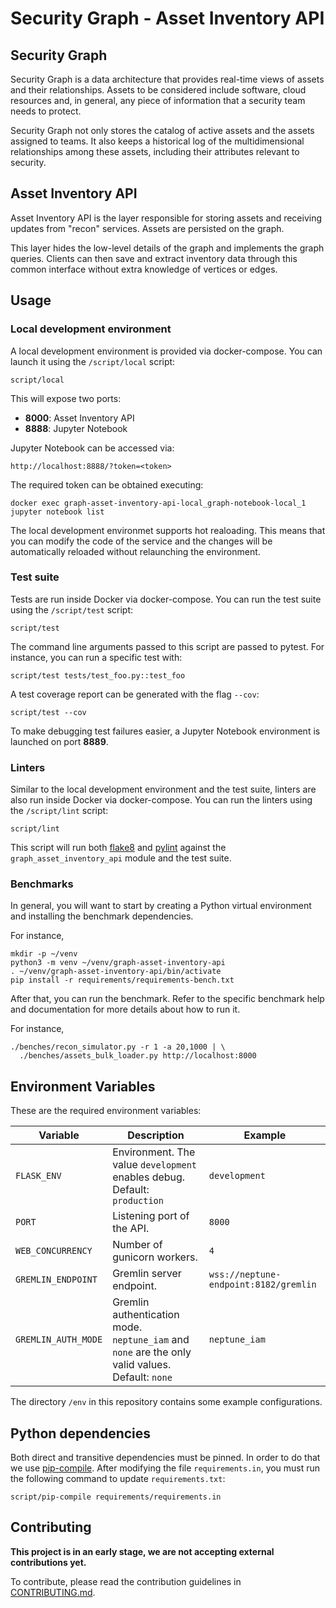 # Security Graph - Asset Inventory API

## Security Graph

Security Graph is a data architecture that provides real-time views of assets
and their relationships. Assets to be considered include software, cloud
resources and, in general, any piece of information that a security team needs
to protect.

Security Graph not only stores the catalog of active assets and the assets
assigned to teams. It also keeps a historical log of the multidimensional
relationships among these assets, including their attributes relevant to
security.

## Asset Inventory API

Asset Inventory API is the layer responsible for storing assets and receiving
updates from "recon" services. Assets are persisted on the graph.

This layer hides the low-level details of the graph and implements the graph
queries. Clients can then save and extract inventory data through this common
interface without extra knowledge of vertices or edges.

## Usage

### Local development environment

A local development environment is provided via docker-compose. You can launch
it using the `/script/local` script:

```
script/local
```

This will expose two ports:

- **8000**: Asset Inventory API
- **8888**: Jupyter Notebook

Jupyter Notebook can be accessed via:

```
http://localhost:8888/?token=<token>
```

The required token can be obtained executing:

```
docker exec graph-asset-inventory-api-local_graph-notebook-local_1 jupyter notebook list
```

The local development environmet supports hot realoading. This means that you
can modify the code of the service and the changes will be automatically
reloaded without relaunching the environment.

### Test suite

Tests are run inside Docker via docker-compose. You can run the test suite
using the `/script/test` script:

```
script/test
```

The command line arguments passed to this script are passed to pytest. For
instance, you can run a specific test with:

```
script/test tests/test_foo.py::test_foo
```

A test coverage report can be generated with the flag `--cov`:

```
script/test --cov
```

To make debugging test failures easier, a Jupyter Notebook environment is
launched on port **8889**.

### Linters

Similar to the local development environment and the test suite, linters are
also run inside Docker via docker-compose. You can run the linters using the
`/script/lint` script:

```
script/lint
```

This script will run both [flake8] and [pylint] against the
`graph_asset_inventory_api` module and the test suite.

### Benchmarks

In general, you will want to start by creating a Python virtual environment and
installing the benchmark dependencies.

For instance,

```
mkdir -p ~/venv
python3 -m venv ~/venv/graph-asset-inventory-api
. ~/venv/graph-asset-inventory-api/bin/activate
pip install -r requirements/requirements-bench.txt
```

After that, you can run the benchmark. Refer to the specific benchmark help and
documentation for more details about how to run it.

For instance,

```
./benches/recon_simulator.py -r 1 -a 20,1000 | \
  ./benches/assets_bulk_loader.py http://localhost:8000
```

## Environment Variables

These are the required environment variables:

| Variable | Description | Example |
| --- | --- | --- |
| `FLASK_ENV` | Environment. The value `development` enables debug. Default: `production` | `development` |
| `PORT` | Listening port of the API. | `8000` |
| `WEB_CONCURRENCY` | Number of gunicorn workers. | `4` |
| `GREMLIN_ENDPOINT` | Gremlin server endpoint. | `wss://neptune-endpoint:8182/gremlin` |
| `GREMLIN_AUTH_MODE` | Gremlin authentication mode. `neptune_iam` and `none` are the only valid values. Default: `none` | `neptune_iam` |

The directory `/env` in this repository contains some example configurations.

## Python dependencies

Both direct and transitive dependencies must be pinned. In order to do that we
use [pip-compile]. After modifying the file `requirements.in`, you must run the
following command to update `requirements.txt`:

```
script/pip-compile requirements/requirements.in
```

## Contributing

**This project is in an early stage, we are not accepting external
contributions yet.**

To contribute, please read the contribution guidelines in [CONTRIBUTING.md].


[flake8]: https://flake8.pycqa.org/
[pylint]: https://pylint.pycqa.org/
[pip-compile]: https://pypi.org/project/pip-tools/
[CONTRIBUTING.md]: CONTRIBUTING.md

